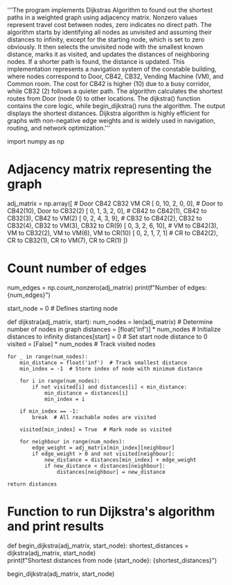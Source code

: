 '''The program implements Dijkstras Algorithm to found out the shortest paths in a weighted graph using adjacency matrix. Nonzero values represent travel cost between nodes, zero indicates no direct path. The algorithm starts by identifying all nodes as unvisited and assuming their distances to infinity, except for the starting node, which is set to zero obviously. It then selects the unvisited node with the smallest known distance, marks it as visited, and updates the distances of neighboring nodes. If a shorter path is found, the distance is updated. This implementation represents a navigation system of the constable building, where nodes correspond to Door, CB42, CB32, Vending Machine (VM), and Common room. The cost for CB42 is higher (10) due to a busy corridor, while CB32 (2) follows a quieter path. The algorithm calculates the shortest routes from Door (node 0) to other locations. The dijkstra() function contains the core logic, while begin_dijkstra() runs the algorithm. The output displays the shortest distances. Dijkstra algorithm is highly efficient for graphs with non-negative edge weights and is widely used in navigation, routing, and network optimization.'''

import numpy as np 

# Adjacency matrix representing the graph
adj_matrix = np.array([ 
    # Door  CB42  CB32  VM   CR 
    [  0,    10,   2,    0,    0],  # Door to CB42(10), Door to CB32(2) 
    [  0,     1,   3,    2,    0],  # CB42 to CB42(1), CB42 to CB32(3), CB42 to VM(2)
    [  0,     2,   4,    3,    9],  # CB32 to CB42(2), CB32 to CB32(4), CB32 to VM(3), CB32 to CR(9)
    [  0,     3,   2,    6,   10],  # VM to CB42(3), VM to CB32(2), VM to VM(6), VM to CR(10)
    [  0,     2,   1,    7,    1]   # CR to CB42(2), CR to CB32(1), CR to VM(7), CR to CR(1)
]) 

# Count number of edges
num_edges = np.count_nonzero(adj_matrix)
print(f"Number of edges: {num_edges}")

start_node = 0  # Defines starting node

def dijkstra(adj_matrix, start): 
    num_nodes = len(adj_matrix)  # Determine number of nodes in graph
    distances = [float('inf')] * num_nodes  # Initialize distances to infinity
    distances[start] = 0  # Set start node distance to 0
    visited = [False] * num_nodes  # Track visited nodes
    
    for _ in range(num_nodes): 
        min_distance = float('inf')  # Track smallest distance
        min_index = -1  # Store index of node with minimum distance

        for i in range(num_nodes): 
            if not visited[i] and distances[i] < min_distance: 
                min_distance = distances[i] 
                min_index = i 
        
        if min_index == -1:
            break  # All reachable nodes are visited
        
        visited[min_index] = True  # Mark node as visited
        
        for neighbour in range(num_nodes):  
            edge_weight = adj_matrix[min_index][neighbour]
            if edge_weight > 0 and not visited[neighbour]:
                new_distance = distances[min_index] + edge_weight 
                if new_distance < distances[neighbour]: 
                    distances[neighbour] = new_distance  
    
    return distances 

# Function to run Dijkstra's algorithm and print results
def begin_dijkstra(adj_matrix, start_node): 
    shortest_distances = dijkstra(adj_matrix, start_node)  
    print(f"Shortest distances from node {start_node}: {shortest_distances}")

begin_dijkstra(adj_matrix, start_node)
